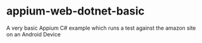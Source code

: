 # appium-web-dotnet-basic
A very basic Appium C# example which runs a test against the amazon site on an Android Device
